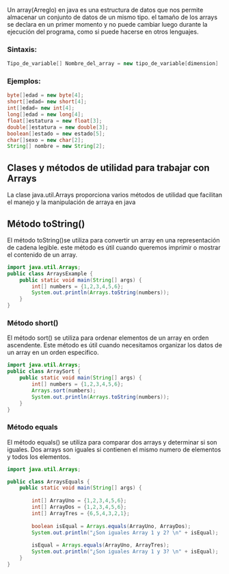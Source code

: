  Un array(Arreglo) en java es una estructura de datos que nos permite almacenar un conjunto de datos de un mismo tipo. el tamaño de los arrays se declara en un primer momento y no puede cambiar luego durante la ejecución del programa, como si puede hacerse en otros lenguajes.

### **Sintaxis:**

```java
Tipo_de_variable[] Nombre_del_array = new tipo_de_variable[dimension]
```

### **Ejemplos:**

```java
byte[]edad = new byte[4];
short[]edad= new short[4];
int[]edad= new int[4];
long[]edad = new long[4];
float[]estatura = new float[3];
double[]estatura = new double[3];
boolean[]estado = new estado[5];
char[]sexo = new char[2];
String[] nombre = new String[2];
```

## **Clases y métodos de utilidad para trabajar con Arrays**

La clase java.util.Arrays proporciona varios métodos de utilidad que facilitan el manejo y la manipulación de arraya en java

## **Método toString()**

El método toString()se utiliza  para convertir un array en una representación de cadena legible. este método es útil cuando queremos imprimir o mostrar el contenido de un array.

```java
import java.util.Arrays;
public class ArraysExample {
    public static void main(String[] args) {
        int[] numbers = {1,2,3,4,5,6};
        System.out.println(Arrays.toString(numbers));
    }
}
```


### **Método short()**

El método sort() se utiliza para ordenar elementos de un array en orden ascendente. Este método es útil cuando necesitamos organizar los datos de un array en un orden especifico.

```java
import java.util.Arrays;
public class ArraySort {
    public static void main(String[] args) {
        int[] numbers = {1,2,3,4,5,6};
        Arrays.sort(numbers);
        System.out.println(Arrays.toString(numbers));
    }
}
```

### **Método equals**

El método equals() se utiliza para comparar dos arrays y determinar si son iguales. Dos arrays son iguales si contienen el mismo numero de elementos y todos los elementos.

```java
import java.util.Arrays;

public class ArraysEquals {
    public static void main(String[] args) {
    
        int[] ArrayUno = {1,2,3,4,5,6};
        int[] ArrayDos = {1,2,3,4,5,6};
        int[] ArrayTres = {6,5,4,3,2,1};
        
        boolean isEqual = Arrays.equals(ArrayUno, ArrayDos);
        System.out.println("¿Son iguales Array 1 y 2? \n" + isEqual);
        
        isEqual = Arrays.equals(ArrayUno, ArrayTres);
        System.out.println("¿Son iguales Array 1 y 3? \n" + isEqual);
    }
}
```


